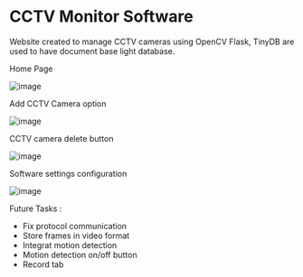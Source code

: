 # CCTV Monitor Software

Website created to manage CCTV cameras using OpenCV Flask, TinyDB are used to have document base light database.  

Home Page 

![image](https://user-images.githubusercontent.com/14976829/204016265-732a1286-eb58-46e0-bea5-6936402322f1.png)


Add CCTV Camera option 

![image](https://user-images.githubusercontent.com/14976829/204016512-db7d7c87-b81e-4b82-a03d-57896195de1b.png)

CCTV camera delete button

![image](https://user-images.githubusercontent.com/14976829/204016866-37db3a2f-de6c-4fb8-9607-374c1c391b7d.png)


Software settings configuration 

![image](https://user-images.githubusercontent.com/14976829/204016652-07dd7716-af2d-4ce4-b704-39cf275883a0.png)


Future Tasks : 
 *  Fix protocol communication 
 *  Store frames in video format
 *  Integrat motion detection 
 *  Motion detection on/off button
 *  Record tab
